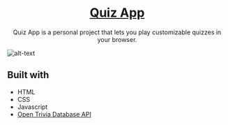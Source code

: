<h1 align="center">
<a href="https://Saabuh.github.io/Quiz-App/">Quiz App</a>
</h1>

<p align="center">Quiz App is a personal project that lets you play customizable quizzes in your browser.</p>

![alt-text](quiz-demo.png)

## Built with

- HTML
- CSS
- Javascript
- <a href="https://opentdb.com/api_config.php">Open Trivia Database API</a>
